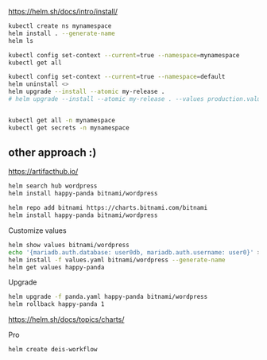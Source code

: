 https://helm.sh/docs/intro/install/


```sh
kubectl create ns mynamespace
helm install . --generate-name
helm ls

kubectl config set-context --current=true --namespace=mynamespace
kubectl get all

kubectl config set-context --current=true --namespace=default
helm uninstall <>
helm upgrade --install --atomic my-release .
# helm upgrade --install --atomic my-release . --values production.values.yaml -n NAMESPACE --create-namespace 


kubectl get all -n mynamespace
kubectl get secrets -n mynamespace

```

## other approach :)

https://artifacthub.io/

```sh
helm search hub wordpress
helm install happy-panda bitnami/wordpress

helm repo add bitnami https://charts.bitnami.com/bitnami
helm install happy-panda bitnami/wordpress
```

Customize values
```sh
helm show values bitnami/wordpress
echo '{mariadb.auth.database: user0db, mariadb.auth.username: user0}' > values.yaml
helm install -f values.yaml bitnami/wordpress --generate-name
helm get values happy-panda
```

Upgrade
```sh
helm upgrade -f panda.yaml happy-panda bitnami/wordpress
helm rollback happy-panda 1
```

https://helm.sh/docs/topics/charts/

Pro
```sh
helm create deis-workflow
```